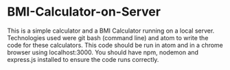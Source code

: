 # BMI-Calculator-on-Server
This is a simple calculator and a BMI Calculator running on a local server. 
Technologies used were git bash (command line) and atom to write the code for these calculators.
This code should be run in atom and in a chrome browser using localhost:3000. 
You should have npm, nodemon and express.js installed to ensure the code runs correctly.
